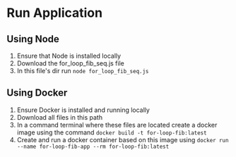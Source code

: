 # Run Application

## Using Node

1. Ensure that Node is installed locally
2. Download the for_loop_fib_seq.js file
3. In this file's dir run `node for_loop_fib_seq.js`

## Using Docker

1. Ensure Docker is installed and running locally
2. Download all files in this path
3. In a command terminal where these files are located create a docker image using the command
   `docker build -t for-loop-fib:latest`
4. Create and run a docker container based on this image using
   `docker run --name for-loop-fib-app --rm for-loop-fib:latest`
